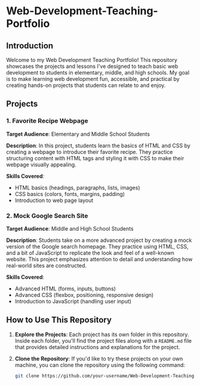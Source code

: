 # Web-Development-Teaching-Portfolio

## Introduction

Welcome to my Web Development Teaching Portfolio! This repository showcases the projects and lessons I've designed to teach basic web development to students in elementary, middle, and high schools. My goal is to make learning web development fun, accessible, and practical by creating hands-on projects that students can relate to and enjoy.

## Projects

### 1. Favorite Recipe Webpage

**Target Audience**: Elementary and Middle School Students

**Description**: 
In this project, students learn the basics of HTML and CSS by creating a webpage to introduce their favorite recipe. They practice structuring content with HTML tags and styling it with CSS to make their webpage visually appealing.

**Skills Covered**:
- HTML basics (headings, paragraphs, lists, images)
- CSS basics (colors, fonts, margins, padding)
- Introduction to web page layout

### 2. Mock Google Search Site

**Target Audience**: Middle and High School Students

**Description**: 
Students take on a more advanced project by creating a mock version of the Google search homepage. They practice using HTML, CSS, and a bit of JavaScript to replicate the look and feel of a well-known website. This project emphasizes attention to detail and understanding how real-world sites are constructed.

**Skills Covered**:
- Advanced HTML (forms, inputs, buttons)
- Advanced CSS (flexbox, positioning, responsive design)
- Introduction to JavaScript (handling user input)

## How to Use This Repository

1. **Explore the Projects**:
   Each project has its own folder in this repository. Inside each folder, you'll find the project files along with a `README.md` file that provides detailed instructions and explanations for the project.

2. **Clone the Repository**:
   If you'd like to try these projects on your own machine, you can clone the repository using the following command:
   ```bash
   git clone https://github.com/your-username/Web-Development-Teaching-Portfolio.git

